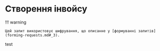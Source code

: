 # Створення інвойсу

!!! warning

    Цей запит використовує шифрування, що описанне у [формуванні запитів](forming-requests.md#_3).
test

